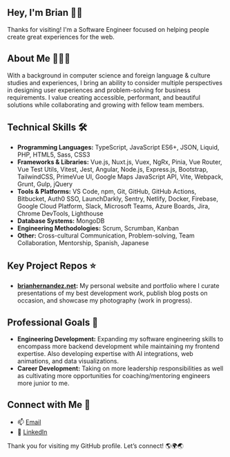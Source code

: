 ## Hey, I'm Brian 👋🏼
Thanks for visiting!  I'm a Software Engineer focused on helping people create great experiences for the web.

## About Me 👨🏻‍💻
With a background in computer science and foreign language & culture studies and experiences, I bring an ability to consider multiple perspectives in designing user experiences and problem-solving for business requirements.  I value creating accessible, performant, and beautiful solutions while collaborating and growing with fellow team members.

## Technical Skills 🛠️
- **Programming Languages:** TypeScript, JavaScript ES6+, JSON, Liquid, PHP, HTML5, Sass, CSS3
- **Frameworks & Libraries:** Vue.js, Nuxt.js, Vuex, NgRx, Pinia, Vue Router, Vue Test Utils, Vitest, Jest, Angular, Node.js, Express.js, Bootstrap, TailwindCSS, PrimeVue UI, Google Maps JavaScript API, Vite, Webpack, Grunt, Gulp, jQuery
- **Tools & Platforms:** VS Code, npm, Git, GitHub, GitHub Actions, Bitbucket, Auth0 SSO, LaunchDarkly, Sentry, Netlify, Docker, Firebase, Google Cloud Platform, Slack, Microsoft Teams, Azure Boards, Jira, Chrome DevTools, Lighthouse
- **Database Systems:** MongoDB
- **Engineering Methodologies:** Scrum, Scrumban, Kanban
- **Other:** Cross-cultural Communication, Problem-solving, Team Collaboration, Mentorship, Spanish, Japanese

## Key Project Repos ⭐️
- **[brianhernandez.net](https://github.com/brianhernandez/brian-hernandez-site):** My personal website and portfolio where I curate presentations of my best development work, publish blog posts on occasion, and showcase my photography (work in progress).

## Professional Goals 🚀
- **Engineering Development:** Expanding my software engineering skills to encompass more backend development while maintaining my frontend expertise.  Also developing expertise with AI integrations, web animations, and data visualizations.
- **Career Development:** Taking on more leadership responsibilities as well as cultivating more opportunities for coaching/mentoring engineers more junior to me.

## Connect with Me 🤝
- 📫 [Email](mailto:brian.hernandez@gmail.com)
- 🔗 [LinkedIn](https://linkedin.com/in/brianehernandez)

Thank you for visiting my GitHub profile.  Let’s connect! 🌎🌍🌏

<!--
- **Data, Animations, & AI:** D3.js, GSAP...

## Other Skills 📸
Cross-cultural Communication, Problem-solving, Team Collaboration, Mentorship, Spanish, Japanese
## Leadership & Advocacy 🌟

**brianhernandez/brianhernandez** is a ✨ _special_ ✨ repository because its `README.md` (this file) appears on your GitHub profile.

Here are some ideas to get you started:

- 🔭 I’m currently working on ...
- 🌱 I’m currently learning ...
- 👯 I’m looking to collaborate on ...
- 🤔 I’m looking for help with ...
- 💬 Ask me about ...
- 📫 How to reach me: ...
- 😄 Pronouns: ...
- ⚡ Fun fact: ...
-->
